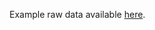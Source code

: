Example raw data available [here](https://drive.google.com/drive/folders/1wJmEb09M8OKMOmGGKijbK4HLyo9X0oPp).